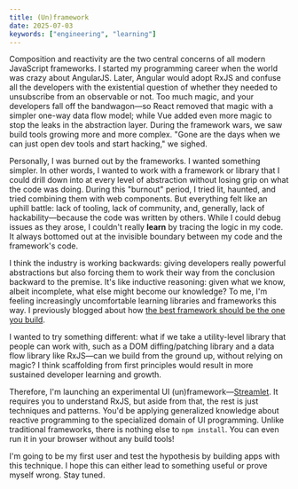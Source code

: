 ```yaml
---
title: (Un)framework
date: 2025-07-03
keywords: ["engineering", "learning"]
---
```


Composition and reactivity are the two central concerns of all modern JavaScript frameworks. I started my programming career when the world was crazy about AngularJS. Later, Angular would adopt RxJS and confuse all the developers with the existential question of whether they needed to unsubscribe from an observable or not. Too much magic, and your developers fall off the bandwagon—so React removed that magic with a simpler one-way data flow model; while Vue added even more magic to stop the leaks in the abstraction layer. During the framework wars, we saw build tools growing more and more complex. "Gone are the days when we can just open dev tools and start hacking," we sighed.

Personally, I was burned out by the frameworks. I wanted something simpler. In other words, I wanted to work with a framework or library that I could drill down into at every level of abstraction without losing grip on what the code was doing. During this "burnout" period, I tried lit, haunted, and tried combining them with web components. But everything felt like an uphill battle: lack of tooling, lack of community, and, generally, lack of hackability—because the code was written by others. While I could debug issues as they arose, I couldn't really **learn** by tracing the logic in my code. It always bottomed out at the invisible boundary between my code and the framework's code.

I think the industry is working backwards: giving developers really powerful abstractions but also forcing them to work their way from the conclusion backward to the premise. It's like inductive reasoning: given what we know, albeit incomplete, what else might become our knowledge? To me, I'm feeling increasingly uncomfortable learning libraries and frameworks this way. I previously blogged about how [the best framework should be the one you build](./20250607-grammar-of-independence.md).

I wanted to try something different: what if we take a utility-level library that people can work with, such as a DOM diffing/patching library and a data flow library like RxJS—can we build from the ground up, without relying on magic? I think scaffolding from first principles would result in more sustained developer learning and growth.

Therefore, I'm launching an experimental UI (un)framework—[Streamlet](./20250703-streamlet.md). It requires you to understand RxJS, but aside from that, the rest is just techniques and patterns. You'd be applying generalized knowledge about reactive programming to the specialized domain of UI programming. Unlike traditional frameworks, there is nothing else to `npm install`. You can even run it in your browser without any build tools!

I'm going to be my first user and test the hypothesis by building apps with this technique. I hope this can either lead to something useful or prove myself wrong. Stay tuned.

